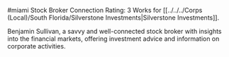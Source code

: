 #miami 
Stock Broker
Connection Rating: 3
Works for [[../../../Corps (Local)/South Florida/Silverstone Investments|Silverstone Investments]].

Benjamin Sullivan, a savvy and well-connected stock broker with insights into the financial markets, offering investment advice and information on corporate activities.